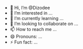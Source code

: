 - 👋 Hi, I’m @Dizodee
- 👀 I’m interested in ...
- 🌱 I’m currently learning ...
- 💞️ I’m looking to collaborate on ...
- 📫 How to reach me ...
- 😄 Pronouns: ...
- ⚡ Fun fact: ...

<!---
Dizodee/Dizodee is a ✨ special ✨ repository because its `README.md` (this file) appears on your GitHub profile.
You can click the Preview link to take a look at your changes.
--->
